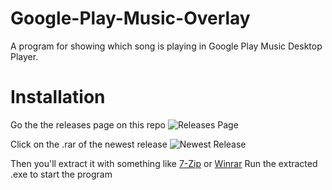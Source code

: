 # Google-Play-Music-Overlay
A program for showing which song is playing in Google Play Music Desktop Player.

# Installation
Go the the releases page on this repo
![Releases Page](http://mrhumagames.com/GooglePlayMusicOverlay/Releases.png)

Click on the .rar of the newest release
![Newest Release](http://mrhumagames.com/GooglePlayMusicOverlay/Newest_Release.png)

Then you'll extract it with something like [7-Zip](https://www.7-zip.org/) or [Winrar](https://www.win-rar.com/)
Run the extracted .exe to start the program
